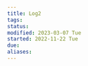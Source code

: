 ```yaml
---
title: Log2
tags: 
status: 
modified: 2023-03-07 Tue
started: 2022-11-22 Tue
due: 
aliases: 
---
```


